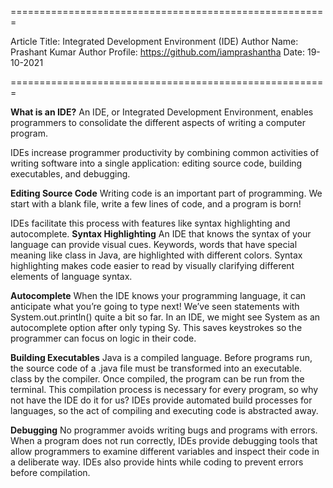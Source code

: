 =======================================================

Article Title: Integrated Development Environment (IDE)
Author Name: Prashant Kumar
Author Profile: https://github.com/iamprashantha
Date: 19-10-2021

=======================================================


**What is an IDE?**
An IDE, or Integrated Development Environment, enables programmers to consolidate the different aspects of writing a computer program.

IDEs increase programmer productivity by combining common activities of writing software into a single application: 
editing source code, building executables, and debugging.

**Editing Source Code**
Writing code is an important part of programming. We start with a blank file, write a few lines of code, and a program is born! 

IDEs facilitate this process with features like syntax highlighting and autocomplete.
**Syntax Highlighting**
An IDE that knows the syntax of your language can provide visual cues. Keywords, words that have special meaning like class in 
Java, are highlighted with different colors.
Syntax highlighting makes code easier to read by visually clarifying different elements of language syntax.

**Autocomplete**
When the IDE knows your programming language, it can anticipate what you’re going to type next!
We’ve seen statements with System.out.println() quite a bit so far. 
In an IDE, we might see System as an autocomplete option after only typing Sy. 
This saves keystrokes so the programmer can focus on logic in their code.

**Building Executables**
Java is a compiled language. Before programs run, the source code of a .java file must be transformed into an executable.
class by the compiler. Once compiled, the program can be run from the terminal.
This compilation process is necessary for every program, so why not have the IDE do it for us? 
IDEs provide automated build processes for languages, so the act of compiling and executing code is abstracted away.

**Debugging**
No programmer avoids writing bugs and programs with errors.
When a program does not run correctly, IDEs provide debugging tools that allow programmers to examine different 
variables and inspect their code in a deliberate way.
IDEs also provide hints while coding to prevent errors before compilation.




